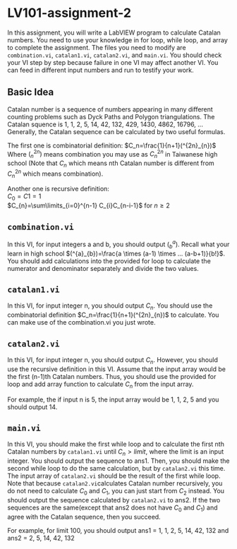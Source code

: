 # LV101-assignment-2
In this assignment, you will write a LabVIEW program to calculate Catalan numbers. You need to use your knowledge in for loop, while loop, and array to complete the assignment. The files you need to modify are ```combination.vi```, ```catalan1.vi```, ```catalan2.vi```, and ```main.vi```. You should check your VI step by step because failure in one VI may affect another VI. You can feed in different input numbers and run to testify your work.

## Basic Idea
Catalan number is a sequence of numbers appearing in many different counting problems such as Dyck Paths and Polygon triangulations. The Catalan squence is 1, 1, 2, 5, 14, 42, 132, 429, 1430, 4862, 16796, ... Generally, the Catalan sequence can be calculated by two useful formulas.

The first one is combinatorial definition: $`C_n=\frac{1}{n+1}(^{2n}_{n})`$<br>
Where $(^{2n}_{n})$ means combination you may use as $`C^{2n}_{n}`$ in Taiwanese high school (Note that $`C_{n}`$ which means nth Catalan number is different from $`C^{2n}_{n}`$ which means combination).

Another one is recursive definition:<br>
$`C_{0}=C{1}=1`$<br>
$`C_{n}=\sum\limits_{i=0}^{n-1} C_{i}C_{n-i-1}`$ for $n \geq 2$


## <code>combination.vi</code>
In this VI, for input integers a and b, you should output $(^{a}_{b})$. Recall what your learn in high school $`(^{a}_{b})=\frac{a \times (a-1) \times ... (a-b+1)}{b!}`$. You should add calculations into the provided for loop to calculate the numerator and denominator separately and divide the two values.

## <code>catalan1.vi</code></h3>
In this VI, for input integer n, you should output $C_{n}$. You should use the combinatorial definition $`C_n=\frac{1}{n+1}(^{2n}_{n})`$ to calculate. You can make use of the combination.vi you just wrote.

## <code>catalan2.vi</code>
In this VI, for input integer n, you should output $`C_{n}`$. However, you should use the recursive definition in this VI. Assume that the input array would be the first (n-1)th Catalan numbers. Thus, you should use the provided for loop and add array function to calculate $`C_{n}`$ from the input array.

For example, the if input n is 5, the input array would be 1, 1, 2, 5 and you should output 14. 

## <code>main.vi</code>
In this VI, you should make the first while loop and  to calculate the first nth Catalan numbers by `catalan1.vi` until $C_{n}>limit$, where the limit is an input integer. You should output the sequence to ans1. Then, you should make the second while loop to do the same calculation, but by `catalan2.vi` this time. The input array of `catalan2.vi` should be the result of the first while loop. Note that because ```catalan2.vi```calculates Catalan number recursively, you do not need to calculate $`C_{0}`$ and $`C_{1}`$, you can just start from $`C_{2}`$ instead. You should output the sequence calculated by ```catalan2.vi``` to ans2. If the two sequences are the same(except that ans2 does not have $`C_{0}`$ and $`C_{1}`$) and agree with the Catalan sequence, then you succeed.

For example, for limit 100, you should output ans1 = 1, 1, 2, 5, 14, 42, 132 and ans2 = 2, 5, 14, 42, 132
